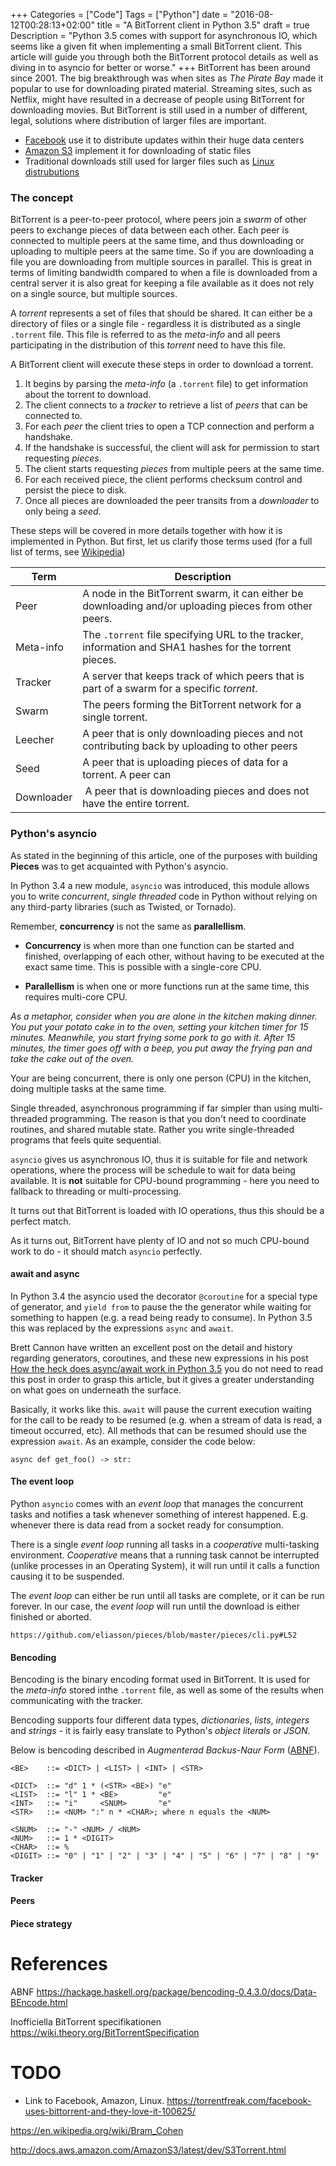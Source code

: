 +++
Categories = ["Code"]
Tags = ["Python"]
date = "2016-08-12T00:28:13+02:00"
title = "A BitTorrent client in Python 3.5"
draft = true
Description = "Python 3.5 comes with support for asynchronous IO, which seems like a given fit when implementing a small BitTorrent client. This article will guide you through both the BitTorrent protocol details as well as diving in to asyncio for better or worse."
+++
BitTorrent has been around since 2001. The big breakthrough was when sites as _The Pirate Bay_ made it popular to use for downloading pirated material. Streaming sites, such as Netflix, might have resulted in a decrease of people using BitTorrent for downloading movies. But BitTorrent is still used in a number of different, legal, solutions where distribution of larger files are important.

* [Facebook](https://torrentfreak.com/facebook-uses-bittorrent-and-they-love-it-100625/) use it to distribute updates within their huge data centers
* [Amazon S3](http://docs.aws.amazon.com/AmazonS3/latest/dev/S3Torrent.html) implement it for downloading of static files
* Traditional downloads still used for larger files such as [Linux distrubutions](http://www.ubuntu.com/download/alternative-downloads)


### The concept

BitTorrent is a peer-to-peer protocol, where peers join a _swarm_ of other peers to exchange pieces of data between each other. Each peer is connected to multiple peers at the same time, and thus downloading or uploading to multiple peers at the same time. So if you are downloading a file you are downloading from multiple sources in parallel. This is great in terms of limiting bandwidth compared to when a file is downloaded from a central server it is also great for keeping a file available as it does not rely on a single source, but multiple sources.

A _torrent_ represents a set of files that should be shared. It can either be a directory of files or a single file - regardless it is distributed as a single `.torrent` file. This file is referred to as the _meta-info_ and all peers participating in the distribution of this _torrent_ need to have this file.

A BitTorrent client will execute these steps in order to download a torrent.

1. It begins by parsing the _meta-info_ (a `.torrent` file) to get information about the torrent to download.
2. The client connects to a _tracker_ to retrieve a list of _peers_ that can be connected to.
3. For each _peer_ the client tries to open a TCP connection and perform a handshake.
4. If the handshake is successful, the client will ask for permission to start requesting _pieces_.
5. The client starts requesting _pieces_ from multiple peers at the same time.
6. For each received piece, the client performs checksum control and persist the piece to disk.
7. Once all pieces are downloaded the peer transits from a _downloader_ to only being a _seed_.

These steps will be covered in more details together with how it is implemented in Python. But first, let us clarify those terms used (for a full list of terms, see [Wikipedia](https://en.wikipedia.org/wiki/Glossary_of_BitTorrent_terms#Seed))

Term        | Description
----------- | -----------------------------------------------------------------
Peer        | A node in the BitTorrent swarm, it can either be downloading and/or uploading pieces from other peers. |
Meta-info   | The `.torrent` file specifying URL to the tracker, information and SHA1 hashes for the torrent pieces. |
Tracker     | A server that keeps track of which peers that is part of a swarm for a specific _torrent_. |
Swarm       | The peers forming the BitTorrent network for a single torrent. |
Leecher     | A peer that is only downloading pieces and not contributing back by uploading to other peers |
Seed        | A peer that is uploading pieces of data for a torrent. A peer can |
Downloader  | A peer that is downloading pieces and does not have the entire torrent. |


### Python's asyncio

As stated in the beginning of this article, one of the purposes with building **Pieces** was to get acquainted with Python's asyncio.

In Python 3.4 a new module, `asyncio` was introduced, this module allows you to write _concurrent_, _single threaded_ code in Python without relying on any third-party libraries (such as Twisted, or Tornado).

Remember, **concurrency** is not the same as **parallellism**.

* **Concurrency** is when more than one function can be started and finished, overlapping of each other, without having to be executed at the exact same time. This is possible with a single-core CPU.

* **Parallellism** is when one or more functions run at the same time, this requires multi-core CPU.

_As a metaphor, consider when you are alone in the kitchen making dinner. You put your potato cake in to the oven, setting your kitchen timer for 15 minutes. Meanwhile, you start frying some pork to go with it. After 15 minutes, the timer goes off with a beep, you put away the frying pan and take the cake out of the oven._

Your are being concurrent, there is only one person (CPU) in the kitchen, doing multiple tasks at the same time.

Single threaded, asynchronous programming if far simpler than using multi-threaded programming. The reason is that you don't need to coordinate routines, and shared mutable state. Rather you write single-threaded programs that feels quite sequential.

`asyncio` gives us asynchronous IO, thus it is suitable for file and network operations, where the process will be schedule to wait for data being available. It is **not** suitable for CPU-bound programming - here you need to fallback to threading or multi-processing.

It turns out that BitTorrent is loaded with IO operations, thus this should be a perfect match.

As it turns out, BitTorrent have plenty of IO and not so much CPU-bound work to do - it should match `asyncio` perfectly.


#### await and async

In Python 3.4 the asyncio used the decorator `@coroutine` for a special type of generator, and `yield from` to pause the the generator while waiting for something to happen (e.g. a read being ready to consume). In Python 3.5 this was replaced by the expressions `async` and `await`.

Brett Cannon have written an excellent post on the detail and history regarding generators, coroutines, and these new expressions in his post [How the heck does async/await work in Python 3.5](http://www.snarky.ca/how-the-heck-does-async-await-work-in-python-3-5) you do not need to read this post in order to grasp this article, but it gives a greater understanding on what goes on underneath the surface.

Basically, it works like this. `await` will pause the current execution waiting for the call to be ready to be resumed (e.g. when a stream of data is read, a timeout occurred, etc). All methods that can be resumed should use the expression `await`. As an example, consider the code below:

    async def get_foo() -> str:


#### The event loop

Python `asyncio` comes with an _event loop_ that manages the concurrent tasks and notifies a task whenever something of interest happened. E.g. whenever there is data read from a socket ready for consumption.

There is a single _event loop_ running all tasks in a _cooperative_ multi-tasking environment. _Cooperative_ means that a running task cannot be interrupted (unlike processes in an Operating System), it will run until it calls a function causing it to be suspended.

The _event loop_ can either be run until all tasks are complete, or it can be run forever. In our case, the _event loop_ will run until the download is either finished or aborted.

    https://github.com/eliasson/pieces/blob/master/pieces/cli.py#L52



#### Bencoding

Bencoding is the binary encoding format used in BitTorrent. It is used for the _meta-info_ stored inthe `.torrent` file, as well as some of the results when communicating with the tracker.

Bencoding supports four different data types, *dictionaries*, *lists*, *integers* and *strings* - it is fairly easy translate to Python's _object literals_ or _JSON_.

Below is bencoding described in *Augmenterad Backus-Naur Form* ([ABNF](https://en.wikipedia.org/wiki/Augmented_Backus–Naur_Form)).

    <BE>    ::= <DICT> | <LIST> | <INT> | <STR>

    <DICT>  ::= "d" 1 * (<STR> <BE>) "e"
    <LIST>  ::= "l" 1 * <BE>         "e"
    <INT>   ::= "i"     <SNUM>       "e"
    <STR>   ::= <NUM> ":" n * <CHAR>; where n equals the <NUM>

    <SNUM>  ::= "-" <NUM> / <NUM>
    <NUM>   ::= 1 * <DIGIT>
    <CHAR>  ::= %
    <DIGIT> ::= "0" | "1" | "2" | "3" | "4" | "5" | "6" | "7" | "8" | "9"




#### Tracker

#### Peers

#### Piece strategy


# References

ABNF https://hackage.haskell.org/package/bencoding-0.4.3.0/docs/Data-BEncode.html

Inofficiella BitTorrent specifikationen https://wiki.theory.org/BitTorrentSpecification

# TODO

- Link to Facebook, Amazon, Linux.
https://torrentfreak.com/facebook-uses-bittorrent-and-they-love-it-100625/

https://en.wikipedia.org/wiki/Bram_Cohen

http://docs.aws.amazon.com/AmazonS3/latest/dev/S3Torrent.html
